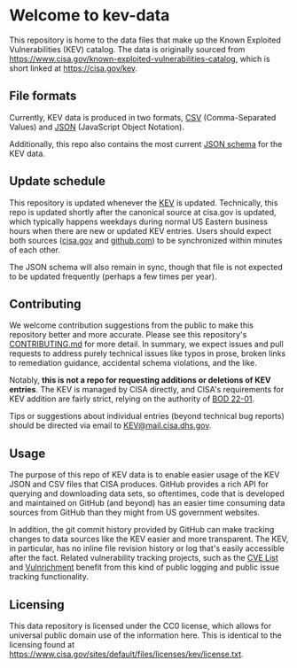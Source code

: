 # Welcome to kev-data

This repository is home to the data files that make up the Known Exploited Vulnerabilities (KEV) catalog. The data is originally sourced from https://www.cisa.gov/known-exploited-vulnerabilities-catalog, which is short linked at https://cisa.gov/kev. 

## File formats

Currently, KEV data is produced in two formats, [CSV](known_exploited_vulnerabilities.csv) (Comma-Separated Values) and [JSON](known_exploited_vulnerabilities.json) (JavaScript Object Notation).

Additionally, this repo also contains the most current [JSON schema](known_exploited_vulnerabilities_schema.json) for the KEV data.

## Update schedule

This repository is updated whenever the [KEV](https://cisa.gov/KEV) is updated. Technically, this repo is updated shortly after the canonical source at cisa.gov is updated, which typically happens weekdays during normal US Eastern business hours when there are new or updated KEV entries. Users should expect both sources ([cisa.gov](https://cisa.gov/KEV) and [github.com](https://github.com/cisagov/kev-data/blob/main/README.md)) to be synchronized within minutes of each other.

The JSON schema will also remain in sync, though that file is not expected to be updated frequently (perhaps a few times per year).

## Contributing

We welcome contribution suggestions from the public to make this repository better and more accurate. Please see this repository's [CONTRIBUTING.md](CONTRIBUTING.md) for more detail. In summary, we expect issues and pull requests to address purely technical issues like typos in prose, broken links to remediation guidance, accidental schema violations, and the like.

Notably, **this is not a repo for requesting additions or deletions of KEV entries**. The KEV is managed by CISA directly, and CISA's requirements for KEV addition are fairly strict, relying on the authority of [BOD 22-01](https://www.cisa.gov/news-events/directives/bod-22-01-reducing-significant-risk-known-exploited-vulnerabilities).

Tips or suggestions about individual entries (beyond technical bug reports) should be directed via email to [KEV@mail.cisa.dhs.gov](mailto:KEV@mail.cisa.dhs.gov).

## Usage

The purpose of this repo of KEV data is to enable easier usage of the KEV JSON and CSV files that CISA produces. GitHub provides a rich API for querying and downloading data sets, so oftentimes, code that is developed and maintained on GitHub (and beyond) has an easier time consuming data sources from GitHub than they might from US government websites.

In addition, the git commit history provided by GitHub can make tracking changes to data sources like the KEV easier and more transparent. The KEV, in particular, has no inline file revision history or log that's easily accessible after the fact. Related vulnerability tracking projects, such as the [CVE List](https://github.com/CVEProject/cvelistV5) and [Vulnrichment](https://github.com/cisagov/vulnrichment) benefit from this kind of public logging and public issue tracking functionality.

## Licensing

This data repository is licensed under the CC0 license, which allows for universal public domain use of the information here. This is identical to the licensing found at https://www.cisa.gov/sites/default/files/licenses/kev/license.txt.
